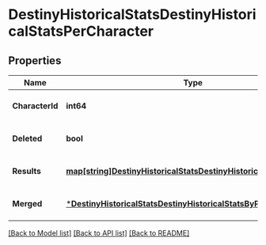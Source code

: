 # DestinyHistoricalStatsDestinyHistoricalStatsPerCharacter

## Properties
Name | Type | Description | Notes
------------ | ------------- | ------------- | -------------
**CharacterId** | **int64** |  | [optional] [default to null]
**Deleted** | **bool** |  | [optional] [default to null]
**Results** | [**map[string]DestinyHistoricalStatsDestinyHistoricalStatsByPeriod**](Destiny.HistoricalStats.DestinyHistoricalStatsByPeriod.md) |  | [optional] [default to null]
**Merged** | [***DestinyHistoricalStatsDestinyHistoricalStatsByPeriod**](Destiny.HistoricalStats.DestinyHistoricalStatsByPeriod.md) |  | [optional] [default to null]

[[Back to Model list]](../README.md#documentation-for-models) [[Back to API list]](../README.md#documentation-for-api-endpoints) [[Back to README]](../README.md)


